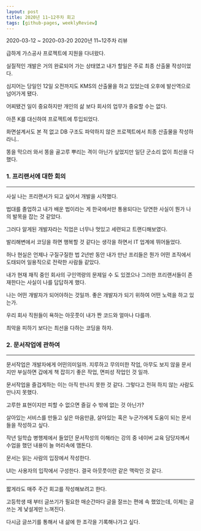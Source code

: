 ```yaml
---
layout: post
title: 2020년 11~12주차 회고
tags: [github-pages, weeklyReview]
---
```

2020-03-12 ~ 2020-03-20 2020년 11~12주차 리뷰

급하게 가스공사 프로젝트에 지원을 다녀왔다.

실질적인 개발은 거의 완료되어 가는 상태였고 내가 할일은 주로 최종 산출물 작성이었다.

심지어는 당일인 12일 오전까지도 KMS의 산출물을 하고 있었는데 오후에 발산역으로 넘어가게 됐다.

어찌됐건 일이 중요하지만 개인의 삶 보다 회사의 업무가 중요할 수는 없다.

아픈 K를 대신하여 프로젝트에 투입되었다.

화면설계서도 본 적 없고 DB 구조도 파악하지 않은 프로젝트에서 최종 산출물을 작성하라니..

똥을 막으러 와서 똥을 골고루 뿌리는 격이 아닌가 싶었지만 일단 군소리 없이 최선을 다했다.



### 1. 프리랜서에 대한 회의
---
사실 나는 프리랜서가 되고 싶어서 개발을 시작했다.

법대를 졸업하고 내가 배운 법이라는 게 한국에서만 통용되다는 당연한 사실이 뭔가 나의  발목을 잡는 것 같았다.

그러다 알게된 개발자라는 직업은 너무나 멋있고 세련되고 트랜디해보였다.

발리해변에서 코딩을 하면 행복할 것 같다는 생각을 하면서 IT 업계에 뛰어들었다.

허나 현실은 언제나 구질구질한 법 2년반 동안 내가 만난 프리들은 뭔가 어떤 조직에서 도태되어 일용직으로 전락한 사람들 같았다.

내가 현재 재직 중인 회사의 구인역량의 문제일 수 도 있겠으나 그러한 프리랜서들이 존재한다는 사실이 나를 답답하게 했다.

나는 어떤 개발자가 되어야하는 것일까. 좋은 개발자가 되기 위하여 어떤 노력을 하고 있는가.

우리 회사 직원들이 욕하는 아웃풋이 내가 짠 코드와 얼마나 다를까.

최악을 피하기 보다는 최선을 다하는 코딩을 하자.



### 2. 문서작업에 관하여
---
문서작업은 개발자에게 어떤의미일까. 지루하고 무의미한 작업, 아무도 보지 않을 문서지만 부실하면 갑에게 책 잡히기 좋은 작업, 면피성 작업인 것 일까.

문서작업을 즐겁게하는 이는 아직 만나지 못한 것 같다. 그렇다고 전혀 하지 않는 사람도 만나지 못했다.

고루한 표현이지만 피할 수 없으면 즐길 수 밖에 없는 것 아닌가?

살아있는 서비스를 만들고 싶은 마음만큼, 살아있는 혹은 누군가에게 도움이 되는 문서들을 작성하고 싶다.

작년 일학습 병행제에서 들었던 문서작성의 이해라는 강의 중 네이버 교육 담당자께서 수업을 했던 내용이 늘 머리속에 맴돈다.

문서는 읽는 사람의 입장에서 작성한다.

UI는 사용자의 입작에서 구성한다. 결국 아웃풋이란 같은 맥락인 것 같다.  




---

짧게라도 매주 주간 회고를 작성해보려고 한다.

고등학생 때 부터 글쓰기가 필요한 매순간마다 글을 잘쓰는 편에 속 했었는데, 이제는 글쓰는 게 낯설게만 느껴진다.

다시금 글쓰기를 통해서 내 삶에 한 조각을 기록해나가고 싶다.
